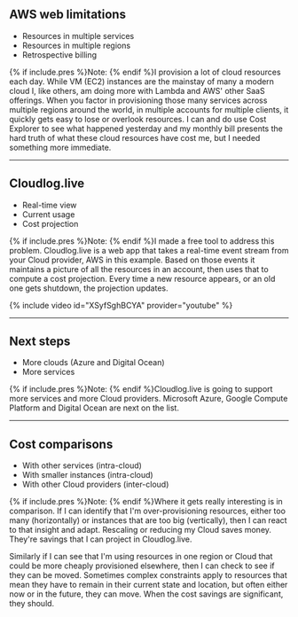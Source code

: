 
## AWS web limitations
* Resources in multiple services
* Resources in multiple regions
* Retrospective billing

{% if include.pres %}Note: {% endif %}I provision a lot of cloud resources each day.
While VM (EC2) instances are the mainstay of many a modern cloud I, like others, am doing more with Lambda and AWS' other SaaS offerings.
When you factor in provisioning those many services across multiple regions around the world, in multiple accounts for multiple clients, it quickly gets easy to lose or overlook resources.
I can and do use Cost Explorer to see what happened yesterday and my monthly bill presents the hard truth of what these cloud resources have cost me, but I needed something more immediate.

---

## Cloudlog.live
* Real-time view
* Current usage
* Cost projection

{% if include.pres %}Note: {% endif %}I made a free tool to address this problem.
Cloudlog.live is a web app that takes a real-time event stream from your Cloud provider, AWS in this example.
Based on those events it maintains a picture of all the resources in an account, then uses that to compute a cost projection.
Every time a new resource appears, or an old one gets shutdown, the projection updates.

{% include video id="XSyfSghBCYA" provider="youtube" %}

---

## Next steps
* More clouds (Azure and Digital Ocean)
* More services

{% if include.pres %}Note: {% endif %}Cloudlog.live is going to support more services and more Cloud providers.
Microsoft Azure, Google Compute Platform and Digital Ocean are next on the list.

---

## Cost comparisons
* With other services (intra-cloud)
* With smaller instances (intra-cloud)
* With other Cloud providers (inter-cloud)

{% if include.pres %}Note: {% endif %}Where it gets really interesting is in comparison.
If I can identify that I'm over-provisioning resources, either too many (horizontally) or instances that are too big (vertically), then I can react to that insight and adapt.
Rescaling or reducing my Cloud saves money.
They're savings that I can project in Cloudlog.live.

Similarly if I can see that I'm using resources in one region or Cloud that could be more cheaply provisioned elsewhere, then I can check to see if they can be moved.
Sometimes complex constraints apply to resources that mean they have to remain in their current state and location, but often either now or in the future, they can move.
When the cost savings are significant, they should.

